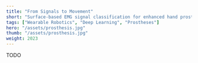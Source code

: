 ```yaml
---
title: "From Signals to Movement"
short: "Surface-based EMG signal classification for enhanced hand prosthesis control."
tags: ["Wearable Robotics", "Deep Learning", "Prostheses"]
hero: "/assets/prosthesis.jpg"
thumb: "/assets/prosthesis.jpg"
weight: 2023
---
```


TODO